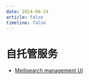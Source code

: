 ```yaml
---
date: 2024-08-24
article: false
timeline: false
---
```


# 自托管服务

- [Meilisearch management UI][meilisearch-ui]

[meilisearch-ui]: https://meilisearch-manage.vercel.app/
